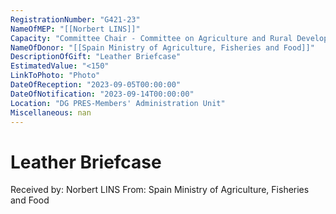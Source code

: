 ```yaml
---
RegistrationNumber: "G421-23"
NameOfMEP: "[[Norbert LINS]]"
Capacity: "Committee Chair - Committee on Agriculture and Rural Development"
NameOfDonor: "[[Spain Ministry of Agriculture, Fisheries and Food]]"
DescriptionOfGift: "Leather Briefcase"
EstimatedValue: "<150"
LinkToPhoto: "Photo"
DateOfReception: "2023-09-05T00:00:00"
DateOfNotification: "2023-09-14T00:00:00"
Location: "DG PRES-Members' Administration Unit"
Miscellaneous: nan
---
```


# Leather Briefcase

Received by: Norbert LINS
From: Spain Ministry of Agriculture, Fisheries and Food
